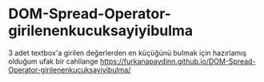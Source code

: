 # DOM-Spread-Operator-girilenenkucuksayiyibulma

3 adet textbox'a girilen değerlerden en küçüğünü bulmak için hazırlamış olduğum ufak bir cahllange https://furkanapaydinn.github.io/DOM-Spread-Operator-girilenenkucuksayiyibulma/
